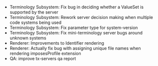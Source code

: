 * Terminology Subsystem: Fix bug in deciding whether a ValueSet is supported by the server
* Terminology Subsystem: Rework server decision making when multiple code systems being used
* Terminology Subsystem: Fix parameter type for system-version
* Terminology Subsystem: Fix mini-terminology server bugs around unknown systems
* Renderer: Improvements to Identifier rendering
* Renderer: Actually fix bug with assigning unique file names when rendering imposesProfile extension
* QA: improve tx-servers qa report
